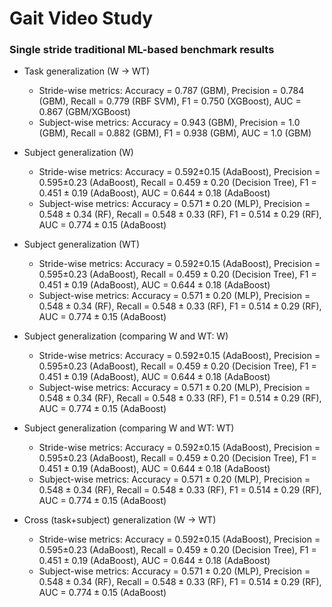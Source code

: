 # Gait Video Study

### Single stride traditional ML-based benchmark results
* Task generalization (W -> WT)
    * Stride-wise metrics: Accuracy = 0.787 (GBM), Precision = 0.784 (GBM), Recall = 0.779 (RBF SVM), F1 = 0.750 (XGBoost), AUC = 0.867 (GBM/XGBoost)
    * Subject-wise metrics: Accuracy = 0.943 (GBM), Precision = 1.0 (GBM), Recall = 0.882 (GBM), F1 = 0.938 (GBM), AUC = 1.0 (GBM)


* Subject generalization (W)
    * Stride-wise metrics: Accuracy = 0.592$`\pm`$0.15 (AdaBoost), Precision = 0.595$`\pm`$0.23 (AdaBoost), Recall = $`0.459\pm0.20`$ (Decision Tree), F1 = $`0.451\pm0.19`$ (AdaBoost), AUC = $`0.644\pm0.18`$ (AdaBoost)
    * Subject-wise metrics: Accuracy = $`0.571\pm0.20`$ (MLP), Precision = $`0.548\pm0.34`$ (RF), Recall = $`0.548\pm0.33`$ (RF), F1 = $`0.514\pm0.29`$ (RF), AUC = $`0.774\pm0.15`$ (AdaBoost)


* Subject generalization (WT)
    * Stride-wise metrics: Accuracy = 0.592$`\pm`$0.15 (AdaBoost), Precision = 0.595$`\pm`$0.23 (AdaBoost), Recall = $`0.459\pm0.20`$ (Decision Tree), F1 = $`0.451\pm0.19`$ (AdaBoost), AUC = $`0.644\pm0.18`$ (AdaBoost)
    * Subject-wise metrics: Accuracy = $`0.571\pm0.20`$ (MLP), Precision = $`0.548\pm0.34`$ (RF), Recall = $`0.548\pm0.33`$ (RF), F1 = $`0.514\pm0.29`$ (RF), AUC = $`0.774\pm0.15`$ (AdaBoost)


* Subject generalization (comparing W and WT: W)
    * Stride-wise metrics: Accuracy = 0.592$`\pm`$0.15 (AdaBoost), Precision = 0.595$`\pm`$0.23 (AdaBoost), Recall = $`0.459\pm0.20`$ (Decision Tree), F1 = $`0.451\pm0.19`$ (AdaBoost), AUC = $`0.644\pm0.18`$ (AdaBoost)
    * Subject-wise metrics: Accuracy = $`0.571\pm0.20`$ (MLP), Precision = $`0.548\pm0.34`$ (RF), Recall = $`0.548\pm0.33`$ (RF), F1 = $`0.514\pm0.29`$ (RF), AUC = $`0.774\pm0.15`$ (AdaBoost)


* Subject generalization (comparing W and WT: WT)
    * Stride-wise metrics: Accuracy = 0.592$`\pm`$0.15 (AdaBoost), Precision = 0.595$`\pm`$0.23 (AdaBoost), Recall = $`0.459\pm0.20`$ (Decision Tree), F1 = $`0.451\pm0.19`$ (AdaBoost), AUC = $`0.644\pm0.18`$ (AdaBoost)
    * Subject-wise metrics: Accuracy = $`0.571\pm0.20`$ (MLP), Precision = $`0.548\pm0.34`$ (RF), Recall = $`0.548\pm0.33`$ (RF), F1 = $`0.514\pm0.29`$ (RF), AUC = $`0.774\pm0.15`$ (AdaBoost)


* Cross (task+subject) generalization (W -> WT)
    * Stride-wise metrics: Accuracy = 0.592$`\pm`$0.15 (AdaBoost), Precision = 0.595$`\pm`$0.23 (AdaBoost), Recall = $`0.459\pm0.20`$ (Decision Tree), F1 = $`0.451\pm0.19`$ (AdaBoost), AUC = $`0.644\pm0.18`$ (AdaBoost)
    * Subject-wise metrics: Accuracy = $`0.571\pm0.20`$ (MLP), Precision = $`0.548\pm0.34`$ (RF), Recall = $`0.548\pm0.33`$ (RF), F1 = $`0.514\pm0.29`$ (RF), AUC = $`0.774\pm0.15`$ (AdaBoost)


